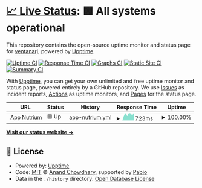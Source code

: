 # [📈 Live Status](https://ventanarj.github.io/status-nutrium): <!--live status--> **🟩 All systems operational**

This repository contains the open-source uptime monitor and status page for [ventanarj](https://ventanarj.github.io/status-nutrium), powered by [Upptime](https://github.com/upptime/upptime).

[![Uptime CI](https://github.com/ventanarj/status-nutrium/workflows/Uptime%20CI/badge.svg)](https://github.com/ventanarj/status-nutrium/actions?query=workflow%3A%22Uptime+CI%22)
[![Response Time CI](https://github.com/ventanarj/status-nutrium/workflows/Response%20Time%20CI/badge.svg)](https://github.com/ventanarj/status-nutrium/actions?query=workflow%3A%22Response+Time+CI%22)
[![Graphs CI](https://github.com/ventanarj/status-nutrium/workflows/Graphs%20CI/badge.svg)](https://github.com/ventanarj/status-nutrium/actions?query=workflow%3A%22Graphs+CI%22)
[![Static Site CI](https://github.com/ventanarj/status-nutrium/workflows/Static%20Site%20CI/badge.svg)](https://github.com/ventanarj/status-nutrium/actions?query=workflow%3A%22Static+Site+CI%22)
[![Summary CI](https://github.com/ventanarj/status-nutrium/workflows/Summary%20CI/badge.svg)](https://github.com/ventanarj/status-nutrium/actions?query=workflow%3A%22Summary+CI%22)

With [Upptime](https://upptime.js.org), you can get your own unlimited and free uptime monitor and status page, powered entirely by a GitHub repository. We use [Issues](https://github.com/ventanarj/status-nutrium/issues) as incident reports, [Actions](https://github.com/ventanarj/status-nutrium/actions) as uptime monitors, and [Pages](https://ventanarj.github.io/status-nutrium) for the status page.

<!--start: status pages-->
<!-- This summary is generated by Upptime (https://github.com/upptime/upptime) -->
<!-- Do not edit this manually, your changes will be overwritten -->
<!-- prettier-ignore -->
| URL | Status | History | Response Time | Uptime |
| --- | ------ | ------- | ------------- | ------ |
| <img alt="" src="https://icons.duckduckgo.com/ip3/app.nutrium.com.ico" height="13"> [App Nutrium](https://app.nutrium.com) | 🟩 Up | [app-nutrium.yml](https://github.com/ventanarj/status-nutrium/commits/HEAD/history/app-nutrium.yml) | <details><summary><img alt="Response time graph" src="./graphs/app-nutrium/response-time-week.png" height="20"> 723ms</summary><br><a href="https://ventanarj.github.io/status-nutrium/history/app-nutrium"><img alt="Response time 672" src="https://img.shields.io/endpoint?url=https%3A%2F%2Fraw.githubusercontent.com%2Fventanarj%2Fstatus-nutrium%2FHEAD%2Fapi%2Fapp-nutrium%2Fresponse-time.json"></a><br><a href="https://ventanarj.github.io/status-nutrium/history/app-nutrium"><img alt="24-hour response time 848" src="https://img.shields.io/endpoint?url=https%3A%2F%2Fraw.githubusercontent.com%2Fventanarj%2Fstatus-nutrium%2FHEAD%2Fapi%2Fapp-nutrium%2Fresponse-time-day.json"></a><br><a href="https://ventanarj.github.io/status-nutrium/history/app-nutrium"><img alt="7-day response time 723" src="https://img.shields.io/endpoint?url=https%3A%2F%2Fraw.githubusercontent.com%2Fventanarj%2Fstatus-nutrium%2FHEAD%2Fapi%2Fapp-nutrium%2Fresponse-time-week.json"></a><br><a href="https://ventanarj.github.io/status-nutrium/history/app-nutrium"><img alt="30-day response time 672" src="https://img.shields.io/endpoint?url=https%3A%2F%2Fraw.githubusercontent.com%2Fventanarj%2Fstatus-nutrium%2FHEAD%2Fapi%2Fapp-nutrium%2Fresponse-time-month.json"></a><br><a href="https://ventanarj.github.io/status-nutrium/history/app-nutrium"><img alt="1-year response time 672" src="https://img.shields.io/endpoint?url=https%3A%2F%2Fraw.githubusercontent.com%2Fventanarj%2Fstatus-nutrium%2FHEAD%2Fapi%2Fapp-nutrium%2Fresponse-time-year.json"></a></details> | <details><summary><a href="https://ventanarj.github.io/status-nutrium/history/app-nutrium">100.00%</a></summary><a href="https://ventanarj.github.io/status-nutrium/history/app-nutrium"><img alt="All-time uptime 100.00%" src="https://img.shields.io/endpoint?url=https%3A%2F%2Fraw.githubusercontent.com%2Fventanarj%2Fstatus-nutrium%2FHEAD%2Fapi%2Fapp-nutrium%2Fuptime.json"></a><br><a href="https://ventanarj.github.io/status-nutrium/history/app-nutrium"><img alt="24-hour uptime 100.00%" src="https://img.shields.io/endpoint?url=https%3A%2F%2Fraw.githubusercontent.com%2Fventanarj%2Fstatus-nutrium%2FHEAD%2Fapi%2Fapp-nutrium%2Fuptime-day.json"></a><br><a href="https://ventanarj.github.io/status-nutrium/history/app-nutrium"><img alt="7-day uptime 100.00%" src="https://img.shields.io/endpoint?url=https%3A%2F%2Fraw.githubusercontent.com%2Fventanarj%2Fstatus-nutrium%2FHEAD%2Fapi%2Fapp-nutrium%2Fuptime-week.json"></a><br><a href="https://ventanarj.github.io/status-nutrium/history/app-nutrium"><img alt="30-day uptime 100.00%" src="https://img.shields.io/endpoint?url=https%3A%2F%2Fraw.githubusercontent.com%2Fventanarj%2Fstatus-nutrium%2FHEAD%2Fapi%2Fapp-nutrium%2Fuptime-month.json"></a><br><a href="https://ventanarj.github.io/status-nutrium/history/app-nutrium"><img alt="1-year uptime 100.00%" src="https://img.shields.io/endpoint?url=https%3A%2F%2Fraw.githubusercontent.com%2Fventanarj%2Fstatus-nutrium%2FHEAD%2Fapi%2Fapp-nutrium%2Fuptime-year.json"></a></details>

<!--end: status pages-->

[**Visit our status website →**](https://ventanarj.github.io/status-nutrium)

## 📄 License

- Powered by: [Upptime](https://github.com/upptime/upptime)
- Code: [MIT](./LICENSE) © [Anand Chowdhary](https://anandchowdhary.com), supported by [Pabio](https://pabio.com)
- Data in the `./history` directory: [Open Database License](https://opendatacommons.org/licenses/odbl/1-0/)
